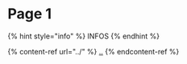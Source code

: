 # Page 1

{% hint style="info" %}
INFOS
{% endhint %}

{% content-ref url="../" %}
[..](../)
{% endcontent-ref %}
